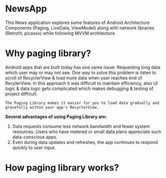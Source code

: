 # NewsApp
This News application explores some features of Android Architecture Components (Paging, LiveData, ViewModel) along with network libraries (Retrofit, picasso) while following MVVM architecture 

# Why paging library?
Android apps that are built today has one same issue: Requesting long data which user may or may not see. One way to solve this problem is listen to scroll of RecyclerView & load more data when user reaches end of RecylerView.
In this approach it was difficult to maintain efficiency, also UI logic & data logic gets complicated which makes debugging & testing of project difficult.

`The Paging Library makes it easier for you to load data gradually and gracefully within your app's RecyclerView.`

**Several advantages of using Paging Library are:**
1. Data requests consume less network bandwidth and fewer system resources. Users who have metered or small data plans appreciate such data-conscious apps.
2. Even during data updates and refreshes, the app continues to respond quickly to user input.

# How paging library works?
